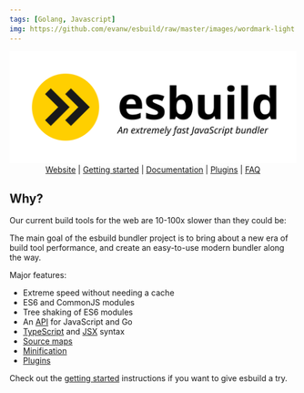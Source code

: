 ```yaml
---
tags: [Golang, Javascript]
img: https://github.com/evanw/esbuild/raw/master/images/wordmark-light.svg
---
```

<p align="center">
  <picture>
    <img alt="esbuild: An extremely fast JavaScript bundler" src="https://github.com/evanw/esbuild/raw/master/images/wordmark-light.svg">
  </picture>
  <br>
  <a href="https://esbuild.github.io/">Website</a> |
  <a href="https://esbuild.github.io/getting-started/">Getting started</a> |
  <a href="https://esbuild.github.io/api/">Documentation</a> |
  <a href="https://esbuild.github.io/plugins/">Plugins</a> |
  <a href="https://esbuild.github.io/faq/">FAQ</a>
</p>

## Why?

Our current build tools for the web are 10-100x slower than they could be:

The main goal of the esbuild bundler project is to bring about a new era of build tool performance, and create an easy-to-use modern bundler along the way.

Major features:

* Extreme speed without needing a cache
* ES6 and CommonJS modules
* Tree shaking of ES6 modules
* An [API](https://esbuild.github.io/api/) for JavaScript and Go
* [TypeScript](https://esbuild.github.io/content-types/#typescript) and [JSX](https://esbuild.github.io/content-types/#jsx) syntax
* [Source maps](https://esbuild.github.io/api/#sourcemap)
* [Minification](https://esbuild.github.io/api/#minify)
* [Plugins](https://esbuild.github.io/plugins/)

Check out the [getting started](https://esbuild.github.io/getting-started/) instructions if you want to give esbuild a try.